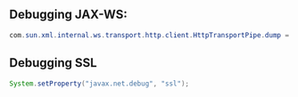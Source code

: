 ## Debugging JAX-WS:

```java
com.sun.xml.internal.ws.transport.http.client.HttpTransportPipe.dump = true;
```

## Debugging SSL

```java
System.setProperty("javax.net.debug", "ssl");
```

